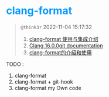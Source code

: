 # <font color=#0099ff> **clang-format** </font>

> `@think3r` 2022-11-04 15:17:32
> 1. [clang-format 使用与集成介绍](https://xie.infoq.cn/article/24f67357eec5082ecb496fcb6)
> 2. [Clang 16.0.0git documentation](https://clang.llvm.org/docs/ClangFormatStyleOptions.html)
> 3. [clang-format的介绍和使用](https://www.bbsmax.com/A/B0zqrB7QJv/)

TODO :

1. clang-format
2. clang-format + git-hook
3. clang-format my Own code
